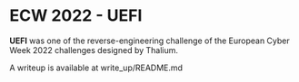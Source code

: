 # ECW 2022 - UEFI

**UEFI** was one of the reverse-engineering challenge of the European Cyber Week 2022 challenges designed by Thalium.

A writeup is available at write_up/README.md

